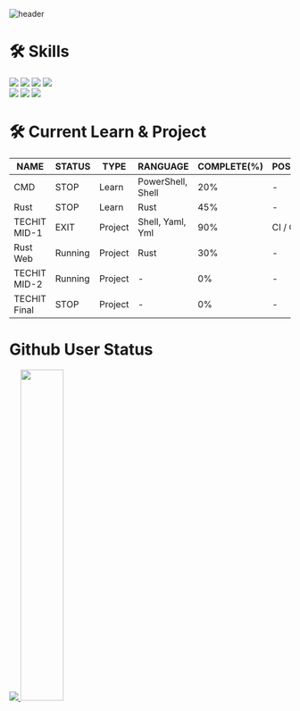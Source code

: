 ![header](https://capsule-render.vercel.app/api?type=waving&color=auto&height=300&section=header&text=Who%20am%20I&fontSize=90)

# 🛠️ Skills
<img src="https://img.shields.io/badge/Rust-000000?style=flat&logo=Rust&logoColor=white"/></a>
<img src="https://img.shields.io/badge/gnubash-4EAA25?style=flat&logo=gnubash&logoColor=white"/></a>
<img src="https://img.shields.io/badge/docker-2496ED?style=flat&logo=docker&logoColor=white"/></a>
<img src="https://img.shields.io/badge/kubernetes-326CE5?style=flat&logo=kubernetes&logoColor=white"/></a></br>
<img src="https://img.shields.io/badge/gitkraken-179287?style=flat&logo=gitkraken&logoColor=white"/></a>
<img src="https://img.shields.io/badge/github-181717?style=flat&logo=github&logoColor=white"/></a>
<img src="https://img.shields.io/badge/gitlab-FC6D26?style=flat&logo=gitlab&logoColor=white"/></a>

# 🛠️ Current Learn & Project
| NAME | STATUS | TYPE | RANGUAGE | COMPLETE(%) | POSITION | REPOSITORY |
|------|--------|------|----------|-------------|----------|------------|
| CMD  | STOP | Learn | PowerShell, Shell | 20% | - | [CMD](https://github.com/gunwoo8873/CMD.git) |
| Rust | STOP | Learn | Rust | 45% | - | - |
| TECHIT MID-1 | EXIT | Project | Shell, Yaml, Yml | 90% | CI / CD | [TECHIT-midproject-1](https://github.com/gunwoo8873/TECHIT-midproject-1) |
| Rust Web | Running | Project | Rust | 30% | - | [Rust Front Server](https://github.com/gunwoo8873/Rust-front.git) |
| TECHIT MID-2 | Running | Project | - | 0% | - | - |
| TECHIT Final | STOP | Project | - | 0% | - | - |

# Github User Status
<a href="s">
  <img src="https://github-readme-stats.vercel.app/api/top-langs/?username=gunwoo8873&exclude_repo=gunwoo8873.github.io&layout=compact&theme=tokyonight" />
</a>
<a href="s">
  <img src="https://github-readme-stats.vercel.app/api?username=gunwoo8873&theme=tokyonight&show_icons=true" width="39%" />
</a>
